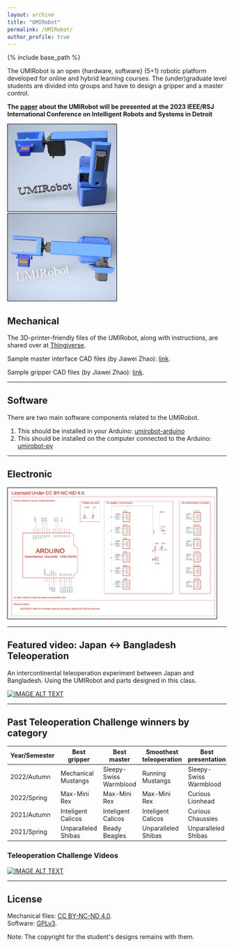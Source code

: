 ```yaml
---
layout: archive
title: "UMIRobot"
permalink: /UMIRobot/
author_profile: true
---
```


{% include base_path %}

The UMIRobot is an open {hardware, software} (5+1) robotic platform developed for online and hybrid learning courses.
The (under)graduate level students are divided into groups and have to design a gripper and a master control.

**The [paper](https://arxiv.org/abs/2301.06668) about the UMIRobot will be presented at the 2023 IEEE/RSJ International Conference on Intelligent Robots and Systems in Detroit**

<img style='border:1px solid #000000' src="/images/umirobot_raytrace_front_withtext.png" width="250" height="200"> <img style='border:1px solid #000000' src="/images/umirobot_raytrace_up_withtext.png" width="250" height="200">

## Mechanical 

The 3D-printer-friendly files of the UMIRobot, along with instructions, are shared over at [Thingiverse](https://www.thingiverse.com/thing:4797804).

Sample master interface CAD files (by Jiawei Zhao): [link](https://u.pcloud.link/publink/show?code=kZVIbUVZfSeLtjxWKyfsKi4YCDSIYBjBile7).

Sample gripper CAD files (by Jiawei Zhao): [link](https://u.pcloud.link/publink/show?code=kZyIbUVZcrfG3uJof3XQ1oJOyNad3jxgylG7).

<hr/>

## Software

There are two main software components related to the UMIRobot. 

1. This should be installed in your Arduino: [umirobot-arduino](https://github.com/mmmarinho/umirobot-arduino)
2. This should be installed on the computer connected to the Arduino: [umirobot-py](https://github.com/mmmarinho/umirobot-py)

<hr/>

## Electronic

<a href="/images/umirobot_pcb_schematics.pdf" class="box">
<img style='border:1px solid #000000' src="/images/umirobot_pcb_schematics.png" width="480" height="300">
</a>

<hr/>

## Featured video: Japan <-> Bangladesh Teleoperation

An intercontinental teleoperation experiment between Japan and Bangladesh.
Using the UMIRobot and parts designed in this class.

[![IMAGE ALT TEXT](http://img.youtube.com/vi/Y_5amab3kMQ/0.jpg)](http://www.youtube.com/watch?v=Y_5amab3kMQ "Video Title")

<hr/>

## Past Teleoperation Challenge winners by category

|Year/Semester|Best gripper|Best master|Smoothest teleoperation|Best presentation|
|---|---|---|---|---|
|2022/Autumn|Mechanical Mustangs|Sleepy-Swiss Warmblood|Running Mustangs|Sleepy-Swiss Warmblood|
|2022/Spring|Max-Mini Rex|Max-Mini Rex|Max-Mini Rex|Curious Lionhead|
|2021/Autumn|Inteligent Calicos|Inteligent Calicos|Inteligent Calicos|Curious Chaussies|
|2021/Spring|Unparalleled Shibas|Beady Beagles|Unparalleled Shibas|Unparalleled Shibas|

### Teleoperation Challenge Videos

[![IMAGE ALT TEXT](http://img.youtube.com/vi/dfVOAAa_DoQ/0.jpg)](http://www.youtube.com/playlist?list=PLfnnpBCwI_l9mwnWENHN0BKCcLytz4GL7)

<hr/>

## License

Mechanical files: [CC BY-NC-ND 4.0](https://creativecommons.org/licenses/by-nc-nd/4.0/).
<br />Software: [GPLv3](https://tldrlegal.com/license/gnu-general-public-license-v3-(gpl-3)).

Note: The copyright for the student's designs remains with them. 
